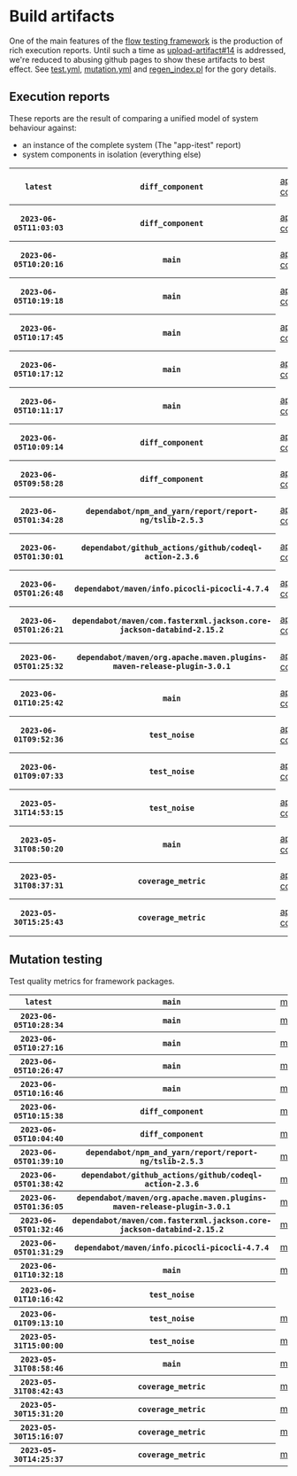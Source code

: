 # Build artifacts

One of the main features of the [flow testing framework](https://github.com/Mastercard/flow) is the production of rich execution reports.
Until such a time as [upload-artifact#14](https://github.com/actions/upload-artifact/issues/14) is addressed, we're reduced to abusing github pages to show these artifacts to best effect.
See [test.yml](https://github.com/Mastercard/flow/blob/main/.github/workflows/test.yml), [mutation.yml](https://github.com/Mastercard/flow/blob/main/.github/workflows/mutation.yml) and [regen_index.pl](https://github.com/Mastercard/flow/blob/pages/regen_index.pl) for the gory details.

## Execution reports

These reports are the result of comparing a unified model of system behaviour against:
 * an instance of the complete system (The "app-itest" report)
 * system components in isolation (everything else)

<!-- start:execution -->
<table>
	<tbody>
		<tr> <th><code>latest</code></th>
			 <th><code>diff_component</code></th>
			<td><a href="execution/latest/flow_execution_reports/example/app-core/target/mctf/latest/index.html">app-core</a></td>
			<td><a href="execution/latest/flow_execution_reports/example/app-histogram/target/mctf/latest/index.html">app-histogram</a></td>
			<td><a href="execution/latest/flow_execution_reports/example/app-itest/target/mctf/latest/index.html">app-itest</a></td>
			<td><a href="execution/latest/flow_execution_reports/example/app-queue/target/mctf/latest/index.html">app-queue</a></td>
			<td><a href="execution/latest/flow_execution_reports/example/app-store/target/mctf/latest/index.html">app-store</a></td>
			<td><a href="execution/latest/flow_execution_reports/example/app-ui/target/mctf/latest/index.html">app-ui</a></td>
			<td><a href="execution/latest/flow_execution_reports/example/app-web-ui/target/mctf/latest/index.html">app-web-ui</a></td>
		</tr>
		<tr> <th><code>2023-06-05T11:03:03</code></th>
			 <th><code>diff_component</code></th>
			<td><a href="execution/1685962983/flow_execution_reports/example/app-core/target/mctf/latest/index.html">app-core</a></td>
			<td><a href="execution/1685962983/flow_execution_reports/example/app-histogram/target/mctf/latest/index.html">app-histogram</a></td>
			<td><a href="execution/1685962983/flow_execution_reports/example/app-itest/target/mctf/latest/index.html">app-itest</a></td>
			<td><a href="execution/1685962983/flow_execution_reports/example/app-queue/target/mctf/latest/index.html">app-queue</a></td>
			<td><a href="execution/1685962983/flow_execution_reports/example/app-store/target/mctf/latest/index.html">app-store</a></td>
			<td><a href="execution/1685962983/flow_execution_reports/example/app-ui/target/mctf/latest/index.html">app-ui</a></td>
			<td><a href="execution/1685962983/flow_execution_reports/example/app-web-ui/target/mctf/latest/index.html">app-web-ui</a></td>
		</tr>
		<tr> <th><code>2023-06-05T10:20:16</code></th>
			 <th><code>main</code></th>
			<td><a href="execution/1685960416/flow_execution_reports/example/app-core/target/mctf/latest/index.html">app-core</a></td>
			<td><a href="execution/1685960416/flow_execution_reports/example/app-histogram/target/mctf/latest/index.html">app-histogram</a></td>
			<td><a href="execution/1685960416/flow_execution_reports/example/app-itest/target/mctf/latest/index.html">app-itest</a></td>
			<td><a href="execution/1685960416/flow_execution_reports/example/app-queue/target/mctf/latest/index.html">app-queue</a></td>
			<td><a href="execution/1685960416/flow_execution_reports/example/app-store/target/mctf/latest/index.html">app-store</a></td>
			<td><a href="execution/1685960416/flow_execution_reports/example/app-ui/target/mctf/latest/index.html">app-ui</a></td>
			<td><a href="execution/1685960416/flow_execution_reports/example/app-web-ui/target/mctf/latest/index.html">app-web-ui</a></td>
		</tr>
		<tr> <th><code>2023-06-05T10:19:18</code></th>
			 <th><code>main</code></th>
			<td><a href="execution/1685960358/flow_execution_reports/example/app-core/target/mctf/latest/index.html">app-core</a></td>
			<td><a href="execution/1685960358/flow_execution_reports/example/app-histogram/target/mctf/latest/index.html">app-histogram</a></td>
			<td><a href="execution/1685960358/flow_execution_reports/example/app-itest/target/mctf/latest/index.html">app-itest</a></td>
			<td><a href="execution/1685960358/flow_execution_reports/example/app-queue/target/mctf/latest/index.html">app-queue</a></td>
			<td><a href="execution/1685960358/flow_execution_reports/example/app-store/target/mctf/latest/index.html">app-store</a></td>
			<td><a href="execution/1685960358/flow_execution_reports/example/app-ui/target/mctf/latest/index.html">app-ui</a></td>
			<td><a href="execution/1685960358/flow_execution_reports/example/app-web-ui/target/mctf/latest/index.html">app-web-ui</a></td>
		</tr>
		<tr> <th><code>2023-06-05T10:17:45</code></th>
			 <th><code>main</code></th>
			<td><a href="execution/1685960265/flow_execution_reports/example/app-core/target/mctf/latest/index.html">app-core</a></td>
			<td><a href="execution/1685960265/flow_execution_reports/example/app-histogram/target/mctf/latest/index.html">app-histogram</a></td>
			<td><a href="execution/1685960265/flow_execution_reports/example/app-itest/target/mctf/latest/index.html">app-itest</a></td>
			<td><a href="execution/1685960265/flow_execution_reports/example/app-queue/target/mctf/latest/index.html">app-queue</a></td>
			<td><a href="execution/1685960265/flow_execution_reports/example/app-store/target/mctf/latest/index.html">app-store</a></td>
			<td><a href="execution/1685960265/flow_execution_reports/example/app-ui/target/mctf/latest/index.html">app-ui</a></td>
			<td><a href="execution/1685960265/flow_execution_reports/example/app-web-ui/target/mctf/latest/index.html">app-web-ui</a></td>
		</tr>
		<tr> <th><code>2023-06-05T10:17:12</code></th>
			 <th><code>main</code></th>
			<td><a href="execution/1685960232/flow_execution_reports/example/app-core/target/mctf/latest/index.html">app-core</a></td>
			<td><a href="execution/1685960232/flow_execution_reports/example/app-histogram/target/mctf/latest/index.html">app-histogram</a></td>
			<td><a href="execution/1685960232/flow_execution_reports/example/app-itest/target/mctf/latest/index.html">app-itest</a></td>
			<td><a href="execution/1685960232/flow_execution_reports/example/app-queue/target/mctf/latest/index.html">app-queue</a></td>
			<td><a href="execution/1685960232/flow_execution_reports/example/app-store/target/mctf/latest/index.html">app-store</a></td>
			<td><a href="execution/1685960232/flow_execution_reports/example/app-ui/target/mctf/latest/index.html">app-ui</a></td>
			<td><a href="execution/1685960232/flow_execution_reports/example/app-web-ui/target/mctf/latest/index.html">app-web-ui</a></td>
		</tr>
		<tr> <th><code>2023-06-05T10:11:17</code></th>
			 <th><code>main</code></th>
			<td><a href="execution/1685959877/flow_execution_reports/example/app-core/target/mctf/latest/index.html">app-core</a></td>
			<td><a href="execution/1685959877/flow_execution_reports/example/app-histogram/target/mctf/latest/index.html">app-histogram</a></td>
			<td><a href="execution/1685959877/flow_execution_reports/example/app-itest/target/mctf/latest/index.html">app-itest</a></td>
			<td><a href="execution/1685959877/flow_execution_reports/example/app-queue/target/mctf/latest/index.html">app-queue</a></td>
			<td><a href="execution/1685959877/flow_execution_reports/example/app-store/target/mctf/latest/index.html">app-store</a></td>
			<td><a href="execution/1685959877/flow_execution_reports/example/app-ui/target/mctf/latest/index.html">app-ui</a></td>
			<td><a href="execution/1685959877/flow_execution_reports/example/app-web-ui/target/mctf/latest/index.html">app-web-ui</a></td>
		</tr>
		<tr> <th><code>2023-06-05T10:09:14</code></th>
			 <th><code>diff_component</code></th>
			<td><a href="execution/1685959754/flow_execution_reports/example/app-core/target/mctf/latest/index.html">app-core</a></td>
			<td><a href="execution/1685959754/flow_execution_reports/example/app-histogram/target/mctf/latest/index.html">app-histogram</a></td>
			<td><a href="execution/1685959754/flow_execution_reports/example/app-itest/target/mctf/latest/index.html">app-itest</a></td>
			<td><a href="execution/1685959754/flow_execution_reports/example/app-queue/target/mctf/latest/index.html">app-queue</a></td>
			<td><a href="execution/1685959754/flow_execution_reports/example/app-store/target/mctf/latest/index.html">app-store</a></td>
			<td><a href="execution/1685959754/flow_execution_reports/example/app-ui/target/mctf/latest/index.html">app-ui</a></td>
			<td><a href="execution/1685959754/flow_execution_reports/example/app-web-ui/target/mctf/latest/index.html">app-web-ui</a></td>
		</tr>
		<tr> <th><code>2023-06-05T09:58:28</code></th>
			 <th><code>diff_component</code></th>
			<td><a href="execution/1685959108/flow_execution_reports/example/app-core/target/mctf/latest/index.html">app-core</a></td>
			<td><a href="execution/1685959108/flow_execution_reports/example/app-histogram/target/mctf/latest/index.html">app-histogram</a></td>
			<td><a href="execution/1685959108/flow_execution_reports/example/app-itest/target/mctf/latest/index.html">app-itest</a></td>
			<td><a href="execution/1685959108/flow_execution_reports/example/app-queue/target/mctf/latest/index.html">app-queue</a></td>
			<td><a href="execution/1685959108/flow_execution_reports/example/app-store/target/mctf/latest/index.html">app-store</a></td>
			<td><a href="execution/1685959108/flow_execution_reports/example/app-ui/target/mctf/latest/index.html">app-ui</a></td>
			<td><a href="execution/1685959108/flow_execution_reports/example/app-web-ui/target/mctf/latest/index.html">app-web-ui</a></td>
		</tr>
		<tr> <th><code>2023-06-05T01:34:28</code></th>
			 <th><code>dependabot/npm_and_yarn/report/report-ng/tslib-2.5.3</code></th>
			<td><a href="execution/1685928868/flow_execution_reports/example/app-core/target/mctf/latest/index.html">app-core</a></td>
			<td><a href="execution/1685928868/flow_execution_reports/example/app-histogram/target/mctf/latest/index.html">app-histogram</a></td>
			<td><a href="execution/1685928868/flow_execution_reports/example/app-itest/target/mctf/latest/index.html">app-itest</a></td>
			<td><a href="execution/1685928868/flow_execution_reports/example/app-queue/target/mctf/latest/index.html">app-queue</a></td>
			<td><a href="execution/1685928868/flow_execution_reports/example/app-store/target/mctf/latest/index.html">app-store</a></td>
			<td><a href="execution/1685928868/flow_execution_reports/example/app-ui/target/mctf/latest/index.html">app-ui</a></td>
			<td><a href="execution/1685928868/flow_execution_reports/example/app-web-ui/target/mctf/latest/index.html">app-web-ui</a></td>
		</tr>
		<tr> <th><code>2023-06-05T01:30:01</code></th>
			 <th><code>dependabot/github_actions/github/codeql-action-2.3.6</code></th>
			<td><a href="execution/1685928601/flow_execution_reports/example/app-core/target/mctf/latest/index.html">app-core</a></td>
			<td><a href="execution/1685928601/flow_execution_reports/example/app-histogram/target/mctf/latest/index.html">app-histogram</a></td>
			<td><a href="execution/1685928601/flow_execution_reports/example/app-itest/target/mctf/latest/index.html">app-itest</a></td>
			<td><a href="execution/1685928601/flow_execution_reports/example/app-queue/target/mctf/latest/index.html">app-queue</a></td>
			<td><a href="execution/1685928601/flow_execution_reports/example/app-store/target/mctf/latest/index.html">app-store</a></td>
			<td><a href="execution/1685928601/flow_execution_reports/example/app-ui/target/mctf/latest/index.html">app-ui</a></td>
			<td><a href="execution/1685928601/flow_execution_reports/example/app-web-ui/target/mctf/latest/index.html">app-web-ui</a></td>
		</tr>
		<tr> <th><code>2023-06-05T01:26:48</code></th>
			 <th><code>dependabot/maven/info.picocli-picocli-4.7.4</code></th>
			<td><a href="execution/1685928408/flow_execution_reports/example/app-core/target/mctf/latest/index.html">app-core</a></td>
			<td><a href="execution/1685928408/flow_execution_reports/example/app-histogram/target/mctf/latest/index.html">app-histogram</a></td>
			<td><a href="execution/1685928408/flow_execution_reports/example/app-itest/target/mctf/latest/index.html">app-itest</a></td>
			<td><a href="execution/1685928408/flow_execution_reports/example/app-queue/target/mctf/latest/index.html">app-queue</a></td>
			<td><a href="execution/1685928408/flow_execution_reports/example/app-store/target/mctf/latest/index.html">app-store</a></td>
			<td><a href="execution/1685928408/flow_execution_reports/example/app-ui/target/mctf/latest/index.html">app-ui</a></td>
			<td><a href="execution/1685928408/flow_execution_reports/example/app-web-ui/target/mctf/latest/index.html">app-web-ui</a></td>
		</tr>
		<tr> <th><code>2023-06-05T01:26:21</code></th>
			 <th><code>dependabot/maven/com.fasterxml.jackson.core-jackson-databind-2.15.2</code></th>
			<td><a href="execution/1685928381/flow_execution_reports/example/app-core/target/mctf/latest/index.html">app-core</a></td>
			<td><a href="execution/1685928381/flow_execution_reports/example/app-histogram/target/mctf/latest/index.html">app-histogram</a></td>
			<td><a href="execution/1685928381/flow_execution_reports/example/app-itest/target/mctf/latest/index.html">app-itest</a></td>
			<td><a href="execution/1685928381/flow_execution_reports/example/app-queue/target/mctf/latest/index.html">app-queue</a></td>
			<td><a href="execution/1685928381/flow_execution_reports/example/app-store/target/mctf/latest/index.html">app-store</a></td>
			<td><a href="execution/1685928381/flow_execution_reports/example/app-ui/target/mctf/latest/index.html">app-ui</a></td>
			<td><a href="execution/1685928381/flow_execution_reports/example/app-web-ui/target/mctf/latest/index.html">app-web-ui</a></td>
		</tr>
		<tr> <th><code>2023-06-05T01:25:32</code></th>
			 <th><code>dependabot/maven/org.apache.maven.plugins-maven-release-plugin-3.0.1</code></th>
			<td><a href="execution/1685928332/flow_execution_reports/example/app-core/target/mctf/latest/index.html">app-core</a></td>
			<td><a href="execution/1685928332/flow_execution_reports/example/app-histogram/target/mctf/latest/index.html">app-histogram</a></td>
			<td><a href="execution/1685928332/flow_execution_reports/example/app-itest/target/mctf/latest/index.html">app-itest</a></td>
			<td><a href="execution/1685928332/flow_execution_reports/example/app-queue/target/mctf/latest/index.html">app-queue</a></td>
			<td><a href="execution/1685928332/flow_execution_reports/example/app-store/target/mctf/latest/index.html">app-store</a></td>
			<td><a href="execution/1685928332/flow_execution_reports/example/app-ui/target/mctf/latest/index.html">app-ui</a></td>
			<td><a href="execution/1685928332/flow_execution_reports/example/app-web-ui/target/mctf/latest/index.html">app-web-ui</a></td>
		</tr>
		<tr> <th><code>2023-06-01T10:25:42</code></th>
			 <th><code>main</code></th>
			<td><a href="execution/1685615142/flow_execution_reports/example/app-core/target/mctf/latest/index.html">app-core</a></td>
			<td><a href="execution/1685615142/flow_execution_reports/example/app-histogram/target/mctf/latest/index.html">app-histogram</a></td>
			<td><a href="execution/1685615142/flow_execution_reports/example/app-itest/target/mctf/latest/index.html">app-itest</a></td>
			<td><a href="execution/1685615142/flow_execution_reports/example/app-queue/target/mctf/latest/index.html">app-queue</a></td>
			<td><a href="execution/1685615142/flow_execution_reports/example/app-store/target/mctf/latest/index.html">app-store</a></td>
			<td><a href="execution/1685615142/flow_execution_reports/example/app-ui/target/mctf/latest/index.html">app-ui</a></td>
			<td><a href="execution/1685615142/flow_execution_reports/example/app-web-ui/target/mctf/latest/index.html">app-web-ui</a></td>
		</tr>
		<tr> <th><code>2023-06-01T09:52:36</code></th>
			 <th><code>test_noise</code></th>
			<td><a href="execution/1685613156/flow_execution_reports/example/app-core/target/mctf/latest/index.html">app-core</a></td>
			<td><a href="execution/1685613156/flow_execution_reports/example/app-histogram/target/mctf/latest/index.html">app-histogram</a></td>
			<td><a href="execution/1685613156/flow_execution_reports/example/app-itest/target/mctf/latest/index.html">app-itest</a></td>
			<td><a href="execution/1685613156/flow_execution_reports/example/app-queue/target/mctf/latest/index.html">app-queue</a></td>
			<td><a href="execution/1685613156/flow_execution_reports/example/app-store/target/mctf/latest/index.html">app-store</a></td>
			<td><a href="execution/1685613156/flow_execution_reports/example/app-ui/target/mctf/latest/index.html">app-ui</a></td>
			<td><a href="execution/1685613156/flow_execution_reports/example/app-web-ui/target/mctf/latest/index.html">app-web-ui</a></td>
		</tr>
		<tr> <th><code>2023-06-01T09:07:33</code></th>
			 <th><code>test_noise</code></th>
			<td><a href="execution/1685610453/flow_execution_reports/example/app-core/target/mctf/latest/index.html">app-core</a></td>
			<td><a href="execution/1685610453/flow_execution_reports/example/app-histogram/target/mctf/latest/index.html">app-histogram</a></td>
			<td><a href="execution/1685610453/flow_execution_reports/example/app-itest/target/mctf/latest/index.html">app-itest</a></td>
			<td><a href="execution/1685610453/flow_execution_reports/example/app-queue/target/mctf/latest/index.html">app-queue</a></td>
			<td><a href="execution/1685610453/flow_execution_reports/example/app-store/target/mctf/latest/index.html">app-store</a></td>
			<td><a href="execution/1685610453/flow_execution_reports/example/app-ui/target/mctf/latest/index.html">app-ui</a></td>
			<td><a href="execution/1685610453/flow_execution_reports/example/app-web-ui/target/mctf/latest/index.html">app-web-ui</a></td>
		</tr>
		<tr> <th><code>2023-05-31T14:53:15</code></th>
			 <th><code>test_noise</code></th>
			<td><a href="execution/1685544795/flow_execution_reports/example/app-core/target/mctf/latest/index.html">app-core</a></td>
			<td><a href="execution/1685544795/flow_execution_reports/example/app-histogram/target/mctf/latest/index.html">app-histogram</a></td>
			<td><a href="execution/1685544795/flow_execution_reports/example/app-itest/target/mctf/latest/index.html">app-itest</a></td>
			<td><a href="execution/1685544795/flow_execution_reports/example/app-queue/target/mctf/latest/index.html">app-queue</a></td>
			<td><a href="execution/1685544795/flow_execution_reports/example/app-store/target/mctf/latest/index.html">app-store</a></td>
			<td><a href="execution/1685544795/flow_execution_reports/example/app-ui/target/mctf/latest/index.html">app-ui</a></td>
			<td><a href="execution/1685544795/flow_execution_reports/example/app-web-ui/target/mctf/latest/index.html">app-web-ui</a></td>
		</tr>
		<tr> <th><code>2023-05-31T08:50:20</code></th>
			 <th><code>main</code></th>
			<td><a href="execution/1685523020/flow_execution_reports/example/app-core/target/mctf/latest/index.html">app-core</a></td>
			<td><a href="execution/1685523020/flow_execution_reports/example/app-histogram/target/mctf/latest/index.html">app-histogram</a></td>
			<td><a href="execution/1685523020/flow_execution_reports/example/app-itest/target/mctf/latest/index.html">app-itest</a></td>
			<td><a href="execution/1685523020/flow_execution_reports/example/app-queue/target/mctf/latest/index.html">app-queue</a></td>
			<td><a href="execution/1685523020/flow_execution_reports/example/app-store/target/mctf/latest/index.html">app-store</a></td>
			<td><a href="execution/1685523020/flow_execution_reports/example/app-ui/target/mctf/latest/index.html">app-ui</a></td>
			<td><a href="execution/1685523020/flow_execution_reports/example/app-web-ui/target/mctf/latest/index.html">app-web-ui</a></td>
		</tr>
		<tr> <th><code>2023-05-31T08:37:31</code></th>
			 <th><code>coverage_metric</code></th>
			<td><a href="execution/1685522251/flow_execution_reports/example/app-core/target/mctf/latest/index.html">app-core</a></td>
			<td><a href="execution/1685522251/flow_execution_reports/example/app-histogram/target/mctf/latest/index.html">app-histogram</a></td>
			<td><a href="execution/1685522251/flow_execution_reports/example/app-itest/target/mctf/latest/index.html">app-itest</a></td>
			<td><a href="execution/1685522251/flow_execution_reports/example/app-queue/target/mctf/latest/index.html">app-queue</a></td>
			<td><a href="execution/1685522251/flow_execution_reports/example/app-store/target/mctf/latest/index.html">app-store</a></td>
			<td><a href="execution/1685522251/flow_execution_reports/example/app-ui/target/mctf/latest/index.html">app-ui</a></td>
			<td><a href="execution/1685522251/flow_execution_reports/example/app-web-ui/target/mctf/latest/index.html">app-web-ui</a></td>
		</tr>
		<tr> <th><code>2023-05-30T15:25:43</code></th>
			 <th><code>coverage_metric</code></th>
			<td><a href="execution/1685460343/flow_execution_reports/example/app-core/target/mctf/latest/index.html">app-core</a></td>
			<td><a href="execution/1685460343/flow_execution_reports/example/app-histogram/target/mctf/latest/index.html">app-histogram</a></td>
			<td><a href="execution/1685460343/flow_execution_reports/example/app-itest/target/mctf/latest/index.html">app-itest</a></td>
			<td><a href="execution/1685460343/flow_execution_reports/example/app-queue/target/mctf/latest/index.html">app-queue</a></td>
			<td><a href="execution/1685460343/flow_execution_reports/example/app-store/target/mctf/latest/index.html">app-store</a></td>
			<td><a href="execution/1685460343/flow_execution_reports/example/app-ui/target/mctf/latest/index.html">app-ui</a></td>
			<td><a href="execution/1685460343/flow_execution_reports/example/app-web-ui/target/mctf/latest/index.html">app-web-ui</a></td>
		</tr>
	</tbody>
</table>
<!-- end:execution -->

## Mutation testing

Test quality metrics for framework packages.

<!-- start:mutation -->
<table>
	<tbody>
		<tr> <th><code>latest</code></th>
			 <th><code>main</code></th>
			<td><a href="mutation/latest/mutation_report/index.html">mutation</a></td>
			<td></td>
			<td></td>
			<td></td>
			<td></td>
			<td></td>
			<td></td>
			<td></td>
			<td></td>
			<td></td>
			<td></td>
			<td></td>
			<td></td>
			<td></td>
		</tr>
		<tr> <th><code>2023-06-05T10:28:34</code></th>
			 <th><code>main</code></th>
			<td><a href="mutation/1685960914/mutation_report/index.html">mutation</a></td>
			<td></td>
			<td></td>
			<td></td>
			<td></td>
			<td></td>
			<td></td>
			<td></td>
			<td></td>
			<td></td>
			<td></td>
			<td></td>
			<td></td>
			<td></td>
		</tr>
		<tr> <th><code>2023-06-05T10:27:16</code></th>
			 <th><code>main</code></th>
			<td><a href="mutation/1685960836/mutation_report/index.html">mutation</a></td>
			<td></td>
			<td></td>
			<td></td>
			<td></td>
			<td></td>
			<td></td>
			<td></td>
			<td></td>
			<td></td>
			<td></td>
			<td></td>
			<td></td>
			<td></td>
		</tr>
		<tr> <th><code>2023-06-05T10:26:47</code></th>
			 <th><code>main</code></th>
			<td><a href="mutation/1685960807/mutation_report/index.html">mutation</a></td>
			<td></td>
			<td></td>
			<td></td>
			<td></td>
			<td></td>
			<td></td>
			<td></td>
			<td></td>
			<td></td>
			<td></td>
			<td></td>
			<td></td>
			<td></td>
		</tr>
		<tr> <th><code>2023-06-05T10:16:46</code></th>
			 <th><code>main</code></th>
			<td><a href="mutation/1685960206/mutation_report/index.html">mutation</a></td>
			<td></td>
			<td></td>
			<td></td>
			<td></td>
			<td></td>
			<td></td>
			<td></td>
			<td></td>
			<td></td>
			<td></td>
			<td></td>
			<td></td>
			<td></td>
		</tr>
		<tr> <th><code>2023-06-05T10:15:38</code></th>
			 <th><code>diff_component</code></th>
			<td><a href="mutation/1685960138/mutation_report/index.html">mutation</a></td>
			<td></td>
			<td></td>
			<td></td>
			<td></td>
			<td></td>
			<td></td>
			<td></td>
			<td></td>
			<td></td>
			<td></td>
			<td></td>
			<td></td>
			<td></td>
		</tr>
		<tr> <th><code>2023-06-05T10:04:40</code></th>
			 <th><code>diff_component</code></th>
			<td><a href="mutation/1685959480/mutation_report/index.html">mutation</a></td>
			<td></td>
			<td></td>
			<td></td>
			<td></td>
			<td></td>
			<td></td>
			<td></td>
			<td></td>
			<td></td>
			<td></td>
			<td></td>
			<td></td>
			<td></td>
		</tr>
		<tr> <th><code>2023-06-05T01:39:10</code></th>
			 <th><code>dependabot/npm_and_yarn/report/report-ng/tslib-2.5.3</code></th>
			<td><a href="mutation/1685929150/mutation_report/index.html">mutation</a></td>
			<td></td>
			<td></td>
			<td></td>
			<td></td>
			<td></td>
			<td></td>
			<td></td>
			<td></td>
			<td></td>
			<td></td>
			<td></td>
			<td></td>
			<td></td>
		</tr>
		<tr> <th><code>2023-06-05T01:38:42</code></th>
			 <th><code>dependabot/github_actions/github/codeql-action-2.3.6</code></th>
			<td><a href="mutation/1685929122/mutation_report/index.html">mutation</a></td>
			<td></td>
			<td></td>
			<td></td>
			<td></td>
			<td></td>
			<td></td>
			<td></td>
			<td></td>
			<td></td>
			<td></td>
			<td></td>
			<td></td>
			<td></td>
		</tr>
		<tr> <th><code>2023-06-05T01:36:05</code></th>
			 <th><code>dependabot/maven/org.apache.maven.plugins-maven-release-plugin-3.0.1</code></th>
			<td><a href="mutation/1685928965/mutation_report/index.html">mutation</a></td>
			<td></td>
			<td></td>
			<td></td>
			<td></td>
			<td></td>
			<td></td>
			<td></td>
			<td></td>
			<td></td>
			<td></td>
			<td></td>
			<td></td>
			<td></td>
		</tr>
		<tr> <th><code>2023-06-05T01:32:46</code></th>
			 <th><code>dependabot/maven/com.fasterxml.jackson.core-jackson-databind-2.15.2</code></th>
			<td><a href="mutation/1685928766/mutation_report/index.html">mutation</a></td>
			<td></td>
			<td></td>
			<td></td>
			<td></td>
			<td></td>
			<td></td>
			<td></td>
			<td></td>
			<td></td>
			<td></td>
			<td></td>
			<td></td>
			<td></td>
		</tr>
		<tr> <th><code>2023-06-05T01:31:29</code></th>
			 <th><code>dependabot/maven/info.picocli-picocli-4.7.4</code></th>
			<td><a href="mutation/1685928689/mutation_report/index.html">mutation</a></td>
			<td></td>
			<td></td>
			<td></td>
			<td></td>
			<td></td>
			<td></td>
			<td></td>
			<td></td>
			<td></td>
			<td></td>
			<td></td>
			<td></td>
			<td></td>
		</tr>
		<tr> <th><code>2023-06-01T10:32:18</code></th>
			 <th><code>main</code></th>
			<td><a href="mutation/1685615538/mutation_report/index.html">mutation</a></td>
			<td></td>
			<td></td>
			<td></td>
			<td></td>
			<td></td>
			<td></td>
			<td></td>
			<td></td>
			<td></td>
			<td></td>
			<td></td>
			<td></td>
			<td></td>
		</tr>
		<tr> <th><code>2023-06-01T10:16:42</code></th>
			 <th><code>test_noise</code></th>
			<td></td>
			<td><a href="mutation/1685614602/mutation_report/index.html">mutation_report</a></td>
			<td><a href="mutation/1685614602/project_mutation_reports/api/target/pit-reports/index.html">project_mutation_reports/api/target/pit-reports</a></td>
			<td><a href="mutation/1685614602/project_mutation_reports/builder/target/pit-reports/index.html">project_mutation_reports/builder/target/pit-reports</a></td>
			<td><a href="mutation/1685614602/project_mutation_reports/message/message-core/target/pit-reports/index.html">project_mutation_reports/message/message-core/target/pit-reports</a></td>
			<td><a href="mutation/1685614602/project_mutation_reports/message/message-http/target/pit-reports/index.html">project_mutation_reports/message/message-http/target/pit-reports</a></td>
			<td><a href="mutation/1685614602/project_mutation_reports/message/message-json/target/pit-reports/index.html">project_mutation_reports/message/message-json/target/pit-reports</a></td>
			<td><a href="mutation/1685614602/project_mutation_reports/message/message-sql/target/pit-reports/index.html">project_mutation_reports/message/message-sql/target/pit-reports</a></td>
			<td><a href="mutation/1685614602/project_mutation_reports/message/message-text/target/pit-reports/index.html">project_mutation_reports/message/message-text/target/pit-reports</a></td>
			<td><a href="mutation/1685614602/project_mutation_reports/message/message-web/target/pit-reports/index.html">project_mutation_reports/message/message-web/target/pit-reports</a></td>
			<td><a href="mutation/1685614602/project_mutation_reports/message/message-xml/target/pit-reports/index.html">project_mutation_reports/message/message-xml/target/pit-reports</a></td>
			<td><a href="mutation/1685614602/project_mutation_reports/model/target/pit-reports/index.html">project_mutation_reports/model/target/pit-reports</a></td>
			<td><a href="mutation/1685614602/project_mutation_reports/validation/validation-core/target/pit-reports/index.html">project_mutation_reports/validation/validation-core/target/pit-reports</a></td>
			<td><a href="mutation/1685614602/project_mutation_reports/validation/validation-junit5/target/pit-reports/index.html">project_mutation_reports/validation/validation-junit5/target/pit-reports</a></td>
		</tr>
		<tr> <th><code>2023-06-01T09:13:10</code></th>
			 <th><code>test_noise</code></th>
			<td><a href="mutation/1685610790/mutation_report/index.html">mutation</a></td>
			<td></td>
			<td></td>
			<td></td>
			<td></td>
			<td></td>
			<td></td>
			<td></td>
			<td></td>
			<td></td>
			<td></td>
			<td></td>
			<td></td>
			<td></td>
		</tr>
		<tr> <th><code>2023-05-31T15:00:00</code></th>
			 <th><code>test_noise</code></th>
			<td><a href="mutation/1685545200/mutation_report/index.html">mutation</a></td>
			<td></td>
			<td></td>
			<td></td>
			<td></td>
			<td></td>
			<td></td>
			<td></td>
			<td></td>
			<td></td>
			<td></td>
			<td></td>
			<td></td>
			<td></td>
		</tr>
		<tr> <th><code>2023-05-31T08:58:46</code></th>
			 <th><code>main</code></th>
			<td><a href="mutation/1685523526/mutation_report/index.html">mutation</a></td>
			<td></td>
			<td></td>
			<td></td>
			<td></td>
			<td></td>
			<td></td>
			<td></td>
			<td></td>
			<td></td>
			<td></td>
			<td></td>
			<td></td>
			<td></td>
		</tr>
		<tr> <th><code>2023-05-31T08:42:43</code></th>
			 <th><code>coverage_metric</code></th>
			<td><a href="mutation/1685522563/mutation_report/index.html">mutation</a></td>
			<td></td>
			<td></td>
			<td></td>
			<td></td>
			<td></td>
			<td></td>
			<td></td>
			<td></td>
			<td></td>
			<td></td>
			<td></td>
			<td></td>
			<td></td>
		</tr>
		<tr> <th><code>2023-05-30T15:31:20</code></th>
			 <th><code>coverage_metric</code></th>
			<td><a href="mutation/1685460680/mutation_report/index.html">mutation</a></td>
			<td></td>
			<td></td>
			<td></td>
			<td></td>
			<td></td>
			<td></td>
			<td></td>
			<td></td>
			<td></td>
			<td></td>
			<td></td>
			<td></td>
			<td></td>
		</tr>
		<tr> <th><code>2023-05-30T15:16:07</code></th>
			 <th><code>coverage_metric</code></th>
			<td><a href="mutation/1685459767/mutation_report/index.html">mutation</a></td>
			<td></td>
			<td></td>
			<td></td>
			<td></td>
			<td></td>
			<td></td>
			<td></td>
			<td></td>
			<td></td>
			<td></td>
			<td></td>
			<td></td>
			<td></td>
		</tr>
		<tr> <th><code>2023-05-30T14:25:37</code></th>
			 <th><code>coverage_metric</code></th>
			<td><a href="mutation/1685456737/mutation_report/index.html">mutation</a></td>
			<td></td>
			<td></td>
			<td></td>
			<td></td>
			<td></td>
			<td></td>
			<td></td>
			<td></td>
			<td></td>
			<td></td>
			<td></td>
			<td></td>
			<td></td>
		</tr>
	</tbody>
</table>
<!-- end:mutation -->
